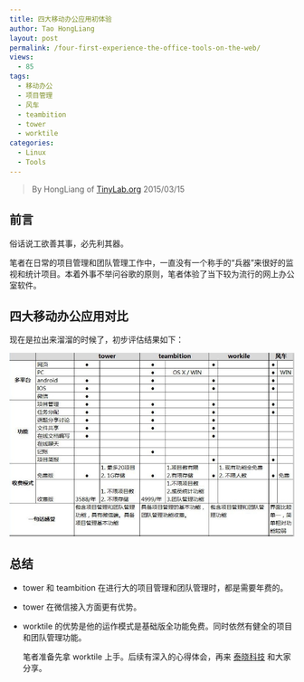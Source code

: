 ```yaml
---
title: 四大移动办公应用初体验
author: Tao HongLiang
layout: post
permalink: /four-first-experience-the-office-tools-on-the-web/
views:
  - 85
tags:
  - 移动办公
  - 项目管理
  - 风车
  - teambition
  - tower
  - worktile
categories:
  - Linux
  - Tools
---
```


> By HongLiang of [TinyLab.org][1]
> 2015/03/15


## 前言

俗话说工欲善其事，必先利其器。

笔者在日常的项目管理和团队管理工作中，一直没有一个称手的“兵器”来很好的监视和统计项目。本着外事不举问谷歌的原则，笔者体验了当下较为流行的网上办公室软件。

## 四大移动办公应用对比

现在是拉出来溜溜的时候了，初步评估结果如下：

![四大移动办公应用对比][2]

## 总结

  * tower 和 teambition 在进行大的项目管理和团队管理时，都是需要年费的。

  * tower 在微信接入方面更有优势。

  * worktile 的优势是他的运作模式是基础版全功能免费。同时依然有健全的项目和团队管理功能。

    笔者准备先拿 worktile 上手。后续有深入的心得体会，再来 [泰晓科技][1] 和大家分享。





 [1]: http://tinylab.org
 [2]: /wp-content/uploads/2015/03/4_internet_pm_tools_compare_result.jpg
